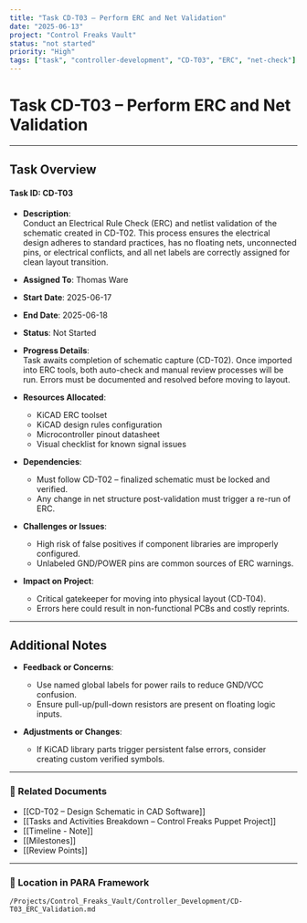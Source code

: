 ```yaml
---
title: "Task CD-T03 – Perform ERC and Net Validation"
date: "2025-06-13"
project: "Control Freaks Vault"
status: "not started"
priority: "High"
tags: ["task", "controller-development", "CD-T03", "ERC", "net-check"]
---
```


# Task CD-T03 – Perform ERC and Net Validation

---

## Task Overview

#### Task ID: CD-T03

- **Description**:  
  Conduct an Electrical Rule Check (ERC) and netlist validation of the schematic created in CD-T02. This process ensures the electrical design adheres to standard practices, has no floating nets, unconnected pins, or electrical conflicts, and all net labels are correctly assigned for clean layout transition.

- **Assigned To**: Thomas Ware

- **Start Date**: 2025-06-17  
- **End Date**: 2025-06-18

- **Status**: Not Started

- **Progress Details**:  
  Task awaits completion of schematic capture (CD-T02). Once imported into ERC tools, both auto-check and manual review processes will be run. Errors must be documented and resolved before moving to layout.

- **Resources Allocated**:
  - KiCAD ERC toolset
  - KiCAD design rules configuration
  - Microcontroller pinout datasheet
  - Visual checklist for known signal issues

- **Dependencies**:
  - Must follow CD-T02 – finalized schematic must be locked and verified.
  - Any change in net structure post-validation must trigger a re-run of ERC.

- **Challenges or Issues**:
  - High risk of false positives if component libraries are improperly configured.
  - Unlabeled GND/POWER pins are common sources of ERC warnings.

- **Impact on Project**:
  - Critical gatekeeper for moving into physical layout (CD-T04).
  - Errors here could result in non-functional PCBs and costly reprints.

---

## Additional Notes

- **Feedback or Concerns**:
  - Use named global labels for power rails to reduce GND/VCC confusion.
  - Ensure pull-up/pull-down resistors are present on floating logic inputs.

- **Adjustments or Changes**:
  - If KiCAD library parts trigger persistent false errors, consider creating custom verified symbols.

---

### 🔗 Related Documents

- [[CD-T02 – Design Schematic in CAD Software]]
- [[Tasks and Activities Breakdown – Control Freaks Puppet Project]]
- [[Timeline - Note]]
- [[Milestones]]
- [[Review Points]]

---

### 📁 Location in PARA Framework

`/Projects/Control_Freaks_Vault/Controller_Development/CD-T03_ERC_Validation.md`
